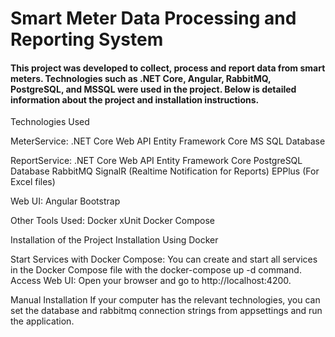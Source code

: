 # Smart Meter Data Processing and Reporting System

#### This project was developed to collect, process and report data from smart meters. Technologies such as .NET Core, Angular, RabbitMQ, PostgreSQL, and MSSQL were used in the project. Below is detailed information about the project and installation instructions.
Technologies Used

MeterService:
.NET Core Web API
Entity Framework Core
MS SQL Database

ReportService:
.NET Core Web API
Entity Framework Core
PostgreSQL Database
RabbitMQ
SignalR (Realtime Notification for Reports)
EPPlus (For Excel files)

Web UI:
Angular
Bootstrap

Other Tools Used:
Docker
xUnit
Docker Compose

Installation of the Project
Installation Using Docker

Start Services with Docker Compose: You can create and start all services in the Docker Compose file with the docker-compose up -d command.
Access Web UI: Open your browser and go to http://localhost:4200.

Manual Installation
If your computer has the relevant technologies, you can set the database and rabbitmq connection strings from appsettings and run the application.
